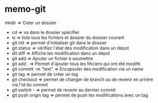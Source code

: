 # memo-git

mkdir => Créer un dossier

- cd <foldername> => va dans le dossier spécifier
- ls => liste tous les fichiers et dossier du dossier courant
- git init => permet d'initialiser git dans le dossier
- git status => vérifiez l'état des modification dans un dépot
- dit diff => Affiche les modification dans un dépot
- git add <filename> => Ajouter un fichier à soumettre
- git add . => Permet d'ajouter tous les fihciers qui ont été modifé.
- git commit -m "text" => Encapsuler des modification via un name
- git tag => permet de créer un tag
- git checkout => permet de changer de branch ou de revenir en arrière via l'id du commit
- git switch - => permet de revenir au dernier commit
- git push origin tag => permet de push les modifications avec un tag